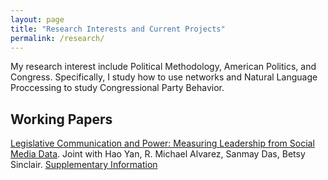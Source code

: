 ```yaml
---
layout: page
title: "Research Interests and Current Projects"
permalink: /research/
---
```



My research interest include Political Methodology, American Politics, and Congress. Specifically, I study how to use networks and 
Natural Language Proccessing to study Congressional Party Behavior.  


## Working Papers

[Legislative Communication and Power: Measuring Leadership
from Social Media Data](https://www.dropbox.com/s/h2d2llfx4q2ap5g/Legislative_Tweets.pdf?dl=0). 
Joint with Hao Yan, R. Michael Alvarez, Sanmay Das, Betsy Sinclair. [Supplementary Information](https://www.dropbox.com/s/q5xlmojq2sugsvv/Legislative_Tweets_SI.pdf?dl=0)

